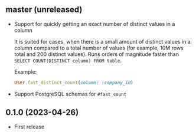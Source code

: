 ## master (unreleased)

- Support for quickly getting an exact number of distinct values in a column

    It is suited for cases, when there is a small amount of distinct values in a column compared to a total number
    of values (for example, 10M rows total and 200 distinct values).
    Runs orders of magnitude faster than `SELECT COUNT(DISTINCT column) FROM table`.

    Example:
    ```ruby
    User.fast_distinct_count(column: :company_id)
    ```

- Support PostgreSQL schemas for `#fast_count`

## 0.1.0 (2023-04-26)

- First release
